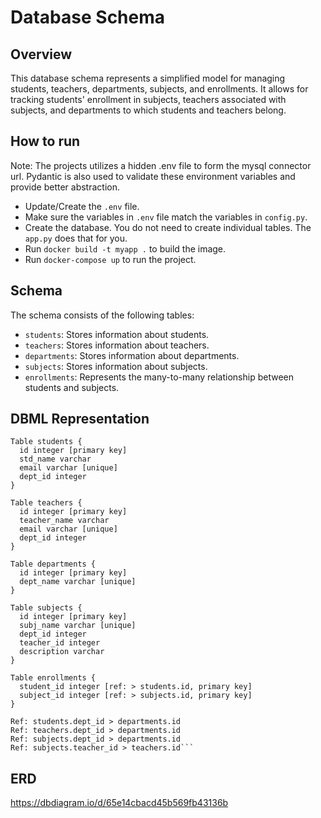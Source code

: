 # Database Schema

## Overview

This database schema represents a simplified model for managing students, teachers, departments, subjects, and enrollments. It allows for tracking students' enrollment in subjects, teachers associated with subjects, and departments to which students and teachers belong.

## How to run

Note: The projects utilizes a hidden .env file to form the mysql connector url. Pydantic is also used to validate these environment variables and provide better abstraction.
- Update/Create the `.env` file.
- Make sure the variables in `.env` file match the variables in `config.py`.
- Create the database. You do not need to create individual tables. The `app.py` does that for you.
- Run `docker build -t myapp .` to build the image.
- Run `docker-compose up` to run the project.

## Schema

The schema consists of the following tables:

- `students`: Stores information about students.
- `teachers`: Stores information about teachers.
- `departments`: Stores information about departments.
- `subjects`: Stores information about subjects.
- `enrollments`: Represents the many-to-many relationship between students and subjects.

## DBML Representation

```dbml
Table students {
  id integer [primary key]
  std_name varchar
  email varchar [unique]
  dept_id integer
}

Table teachers {
  id integer [primary key]
  teacher_name varchar
  email varchar [unique]
  dept_id integer
}

Table departments {
  id integer [primary key]
  dept_name varchar [unique]
}

Table subjects {
  id integer [primary key]
  subj_name varchar [unique]
  dept_id integer
  teacher_id integer
  description varchar
}

Table enrollments {
  student_id integer [ref: > students.id, primary key]
  subject_id integer [ref: > subjects.id, primary key]
}

Ref: students.dept_id > departments.id
Ref: teachers.dept_id > departments.id
Ref: subjects.dept_id > departments.id
Ref: subjects.teacher_id > teachers.id```
```
## ERD
https://dbdiagram.io/d/65e14cbacd45b569fb43136b
